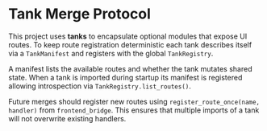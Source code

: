 # Tank Merge Protocol

This project uses **tanks** to encapsulate optional modules that expose UI routes.
To keep route registration deterministic each tank describes itself via a
`TankManifest` and registers with the global `TankRegistry`.

A manifest lists the available routes and whether the tank mutates shared state.
When a tank is imported during startup its manifest is registered allowing
introspection via `TankRegistry.list_routes()`.

Future merges should register new routes using
`register_route_once(name, handler)` from `frontend_bridge`. This ensures that
multiple imports of a tank will not overwrite existing handlers.
